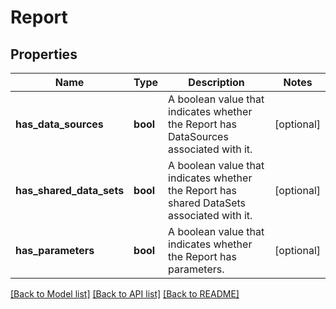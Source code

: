 # Report

## Properties
Name | Type | Description | Notes
------------ | ------------- | ------------- | -------------
**has_data_sources** | **bool** | A boolean value that indicates whether the Report has DataSources associated with it. | [optional] 
**has_shared_data_sets** | **bool** | A boolean value that indicates whether the Report has shared DataSets associated with it. | [optional] 
**has_parameters** | **bool** | A boolean value that indicates whether the Report has parameters. | [optional] 

[[Back to Model list]](../README.md#documentation-for-models) [[Back to API list]](../README.md#documentation-for-api-endpoints) [[Back to README]](../README.md)


